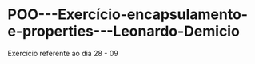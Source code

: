 # POO---Exercício-encapsulamento-e-properties---Leonardo-Demicio
Exercício referente ao dia 28 - 09
